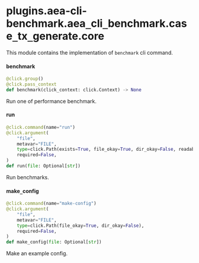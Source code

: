 <a id="plugins.aea-cli-benchmark.aea_cli_benchmark.case_tx_generate.core"></a>

# plugins.aea-cli-benchmark.aea`_`cli`_`benchmark.case`_`tx`_`generate.core

This module contains the implementation of `benchmark` cli command.

<a id="plugins.aea-cli-benchmark.aea_cli_benchmark.case_tx_generate.core.benchmark"></a>

#### benchmark

```python
@click.group()
@click.pass_context
def benchmark(click_context: click.Context) -> None
```

Run one of performance benchmark.

<a id="plugins.aea-cli-benchmark.aea_cli_benchmark.case_tx_generate.core.run"></a>

#### run

```python
@click.command(name="run")
@click.argument(
    "file",
    metavar="FILE",
    type=click.Path(exists=True, file_okay=True, dir_okay=False, readable=True),
    required=False,
)
def run(file: Optional[str])
```

Run benchmarks.

<a id="plugins.aea-cli-benchmark.aea_cli_benchmark.case_tx_generate.core.make_config"></a>

#### make`_`config

```python
@click.command(name="make-config")
@click.argument(
    "file",
    metavar="FILE",
    type=click.Path(file_okay=True, dir_okay=False),
    required=False,
)
def make_config(file: Optional[str])
```

Make an example config.

